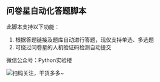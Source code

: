 ## 问卷星自动化答题脚本

此脚本支持以下功能：
1. 根据答题链接及题库自动进行答题，现仅支持单选、多选题
2. 可绕过问卷星的人机验证码检测自动提交

微信公众号：Python实验楼  

![扫码关注，干货多多~](https://mmbiz.qpic.cn/mmbiz_jpg/EUODptNZOeAVlqzPOj0XRia477GXfcls5aJ0813zOnVibSlp35nWnjSrfTk6ibaka32HI3joZ5tgzWPUDA9Ffib25w/)
